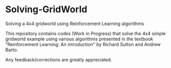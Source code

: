 # Solving-GridWorld
Solving a 4x4 gridworld using Reinforcement Learning algorithms

This repository contains codes (Work in Progress) that solve the 4x4 simple gridworld example using various algorithms presented in the textbook "Reinforcement Learning: An introduction" by Richard Sutton and Andrew Barto.

Any  feedback/corrections are greatly appreciated.
